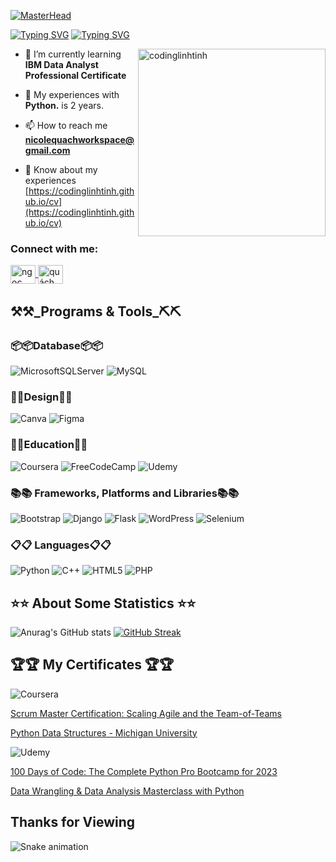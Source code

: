 [![MasterHead](https://media0.giphy.com/headers/GitHub/w8ZJLtJbmuph.gif)](https://github.com/CodingLinhTinh)

[![Typing SVG](https://readme-typing-svg.demolab.com?font=Fira+Code&weight=700&size=40&duration=4000&pause=500&color=7C06CF&vCenter=true&width=900&lines=%E3%80%8C+I'm+a+Data+Analyst+/+Developer+from+VietNam)](https://git.io/typing-svg)
[![Typing SVG](https://readme-typing-svg.demolab.com?font=Fira+Code&weight=700&duration=4000&pause=500&color=AE32E6&vCenter=true&width=900&lines=%E3%80%8C+I'm+deeply+passionate+about+working+in+the+field+of+Analysing+Data+%E3%80%8D)](https://git.io/typing-svg)

<img align="right" width="300" src="https://scontent.fsgn19-1.fna.fbcdn.net/v/t39.30808-6/326435823_901607080978567_1867971604182639360_n.jpg?_nc_cat=111&ccb=1-7&_nc_sid=174925&_nc_ohc=7bX9ZKw-dXQAX9ukisT&_nc_ht=scontent.fsgn19-1.fna&oh=00_AfDUcQVo_UimFbqzGwgoVycCzJejw4qTdflzDV4FOx1aOg&oe=648BA629" alt="codinglinhtinh" /> 

- 🌱 I’m currently learning **IBM Data Analyst Professional Certificate**

- 💬 My experiences with **Python.** is 2 years.

- 📫 How to reach me **<nicolequachworkspace@gmail.com>**

- 📄 Know about my experiences [https://codinglinhtinh.github.io/cv](https://codinglinhtinh.github.io/cv)

<h3 align="left">Connect with me:</h3>
<p align="left">
    <a href="https://www.linkedin.com/in/nicolequach/" target="blank">
        <img align="center" src="https://raw.githubusercontent.com/rahuldkjain/github-profile-readme-generator/master/src/images/icons/Social/linked-in-alt.svg" alt="ngoc quach bao" height="30" width="40" />
        </a>
    <a href="https://www.facebook.com/geek.quach0408" target="blank">
    <img align="center" src="https://raw.githubusercontent.com/rahuldkjain/github-profile-readme-generator/master/src/images/icons/Social/facebook.svg" alt="quách bảo ngọc" height="30" width="40" />
    </a>
</p>
<h2>⚒️⚒️_Programs & Tools_⛏️⛏️</h2>
<h3>📦📦Database📦📦</h3>

![MicrosoftSQLServer](https://img.shields.io/badge/Microsoft%20SQL%20Server-CC2927?style=for-the-badge&logo=microsoft%20sql%20server&logoColor=white)
![MySQL](https://img.shields.io/badge/mysql-%2300f.svg?style=for-the-badge&logo=mysql&logoColor=white)

<h3>🎨🎨Design🎨🎨</h3>

![Canva](https://img.shields.io/badge/Canva-%2300C4CC.svg?style=for-the-badge&logo=Canva&logoColor=white)
![Figma](https://img.shields.io/badge/figma-%23F24E1E.svg?style=for-the-badge&logo=figma&logoColor=white)


<h3>🏫🏫Education🏫🏫</h3>

![Coursera](https://img.shields.io/badge/Coursera-%230056D2.svg?style=for-the-badge&logo=Coursera&logoColor=white)
![FreeCodeCamp](https://img.shields.io/badge/Freecodecamp-%23123.svg?&style=for-the-badge&logo=freecodecamp&logoColor=green)
![Udemy](https://img.shields.io/badge/Udemy-A435F0?style=for-the-badge&logo=Udemy&logoColor=white)


<h3>📚📚 Frameworks, Platforms and Libraries📚📚</h3>

![Bootstrap](https://img.shields.io/badge/bootstrap-%238511FA.svg?style=for-the-badge&logo=bootstrap&logoColor=white)
![Django](https://img.shields.io/badge/django-%23092E20.svg?style=for-the-badge&logo=django&logoColor=white)
![Flask](https://img.shields.io/badge/flask-%23000.svg?style=for-the-badge&logo=flask&logoColor=white)
![WordPress](https://img.shields.io/badge/WordPress-%23117AC9.svg?style=for-the-badge&logo=WordPress&logoColor=white)
![Selenium](https://img.shields.io/badge/-selenium-%43B02A?style=for-the-badge&logo=selenium&logoColor=white)


<h3>📋📋 Languages📋📋</h3>

![Python](https://img.shields.io/badge/python-3670A0?style=for-the-badge&logo=python&logoColor=ffdd54)
![C++](https://img.shields.io/badge/c++-%2300599C.svg?style=for-the-badge&logo=c%2B%2B&logoColor=white)
![HTML5](https://img.shields.io/badge/html5-%23E34F26.svg?style=for-the-badge&logo=html5&logoColor=white)
![PHP](https://img.shields.io/badge/php-%23777BB4.svg?style=for-the-badge&logo=php&logoColor=white)

<h2>⭐⭐ About Some Statistics ⭐⭐</h2>

![Anurag's GitHub stats](https://github-readme-stats.vercel.app/api?username=codinglinhtinh&show_icons=true&theme=radical)
[![GitHub Streak](https://streak-stats.demolab.com?user=codinglinhtinh&theme=radical)](https://git.io/streak-stats)


<h2>🏆🏆 My Certificates 🏆🏆</h2>

![Coursera](https://img.shields.io/badge/Coursera-%230056D2.svg?style=for-the-badge&logo=Coursera&logoColor=white)

[Scrum Master Certification: Scaling Agile and the Team-of-Teams](https://coursera.org/share/1af775e2d6a421f82d7103f30e46a7c6)

[Python Data Structures - Michigan University](https://coursera.org/share/5174441433272d180ae9611344a1fb3d)

![Udemy](https://img.shields.io/badge/Udemy-A435F0?style=for-the-badge&logo=Udemy&logoColor=white)

[100 Days of Code: The Complete Python Pro Bootcamp for 2023](https://www.udemy.com/certificate/UC-20f3e903-de3f-4775-8a15-cc4f268ab42b/)

[Data Wrangling & Data Analysis Masterclass with Python](https://www.udemy.com/certificate/UC-de1d8c67-37c8-4a5d-a37e-047f2d0d4780/)
<h2>Thanks for Viewing</h2>

![Snake animation](https://github.com/LeHaGiaBao/LeHaGiaBao/blob/output/github-contribution-grid-snake.svg)
